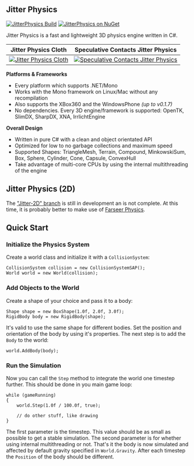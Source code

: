 ## Jitter Physics

[![JitterPhysics Build][appveyor-badge]][appveyor-link] [![JitterPhysics on NuGet][nuget-badge]][nuget-link]

Jitter Physics is a fast and lightweight 3D physics engine written in C#.

| Jitter Physics Cloth                  | Speculative Contacts Jitter Physics                  |
| :-----------------------------------: | :--------------------------------------------------: |
| [![Jitter Physics Cloth][img1]][vid1] | [![Speculative Contacts Jitter Physics][img2]][vid2] |


**Platforms & Frameworks**
 - Every platform which supports .NET/Mono 
 - Works with the Mono framework on Linux/Mac without any recompilation 
 - Also supports the XBox360 and the WindowsPhone _(up to v0.1.7)_
 - No dependencies. Every 3D engine/framework is supported: OpenTK, SlimDX, 
   SharpDX, XNA, IrrlichtEngine 

**Overall Design** 
 - Written in pure C# with a clean and object orientated API 
 - Optimized for low to no garbage collections and maximum speed 
 - Supported Shapes: TriangleMesh, Terrain, Compound, MinkowskiSum, Box, Sphere, 
   Cylinder, Cone, Capsule, ConvexHull 
 - Take advantage of multi-core CPUs by using the internal multithreading of 
   the engine 

## Jitter Physics (2D)

The ["Jitter-2D" branch][jitter2d] is still in development an is not complete.
At this time, it is probably better to make use of [Farseer Physics][farseer].

## Quick Start

### Initialize the Physics System
Create a world class and initialize it with a `CollisionSystem`:

    CollisionSystem collision = new CollisionSystemSAP();
    World world = new World(collision);

### Add Objects to the World
Create a shape of your choice and pass it to a body:

    Shape shape = new BoxShape(1.0f, 2.0f, 3.0f);
    RigidBody body = new RigidBody(shape);

It's valid to use the same shape for different bodies. 
Set the position and orientation of the body by using it's properties. 
The next step is to add the `Body` to the world:
 
    world.AddBody(body);
 
### Run the Simulation
Now you can call the `Step` method to integrate the world one timestep further. 
This should be done in you main game loop:
 
    while (gameRunning)
    {
        world.Step(1.0f / 100.0f, true);
        
        // do other stuff, like drawing
    }
 
The first parameter is the timestep. This value should be as small as possible 
to get a stable simulation. The second parameter is for whether using internal 
multithreading or not. That's it the body is now simulated and affected by 
default gravity specified in `World.Gravity`. After each timestep the `Position` 
of the body should be different.


[img1]: http://img.youtube.com/vi/cM23EJOFp3E/0.jpg
[vid1]: http://www.youtube.com/watch?v=
[img2]: http://img.youtube.com/vi/bKP2GZLlPWA/0.jpg
[vid2]: http://www.youtube.com/watch?v=bKP2GZLlPWA
[jitter2d]: https://github.com/mattleibow/jitterphysics/tree/Jitter-2D
[farseer]: https://farseerphysics.codeplex.com/

[appveyor-badge]: https://img.shields.io/appveyor/ci/mattleibow/JitterPhysics/master.svg?style=flat-square
[appveyor-link]: https://ci.appveyor.com/project/mattleibow/jitterphysics
[nuget-badge]: https://img.shields.io/nuget/v/JitterPhysics.svg?style=flat-square
[nuget-link]: https://www.nuget.org/packages/JitterPhysics/
